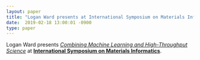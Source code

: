```yaml
---
layout: paper
title: "Logan Ward presents at International Symposium on Materials Informatics"
date:  2019-02-18 13:00:01 -0900
type: paper
---
```

Logan Ward presents [*Combining Machine Learning and High-Throughput Science*](https://www.researchgate.net/publication/330983046_Combining_Machine_Learning_and_High-Throughput_Science) at [**International Symposium on Materials Informatics**](https://www.jst.go.jp/kisoken/presto/research/activity/1112073/mi_insympo.pdf).